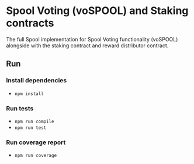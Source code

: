 # Spool Voting (voSPOOL) and Staking contracts

The full Spool implementation for Spool Voting functionality (voSPOOL) alongside with the staking contract and reward distributor contract.

## Run

### Install dependencies

- `npm install`

### Run tests

- `npm run compile`
- `npm run test`

### Run coverage report

- `npm run coverage`
